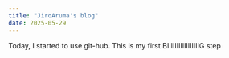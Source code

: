 ```yaml
---
title: "JiroAruma's blog"
date: 2025-05-29
---
```


Today, I started to use git-hub. This is my first BIIIIIIIIIIIIIIIIIG step
